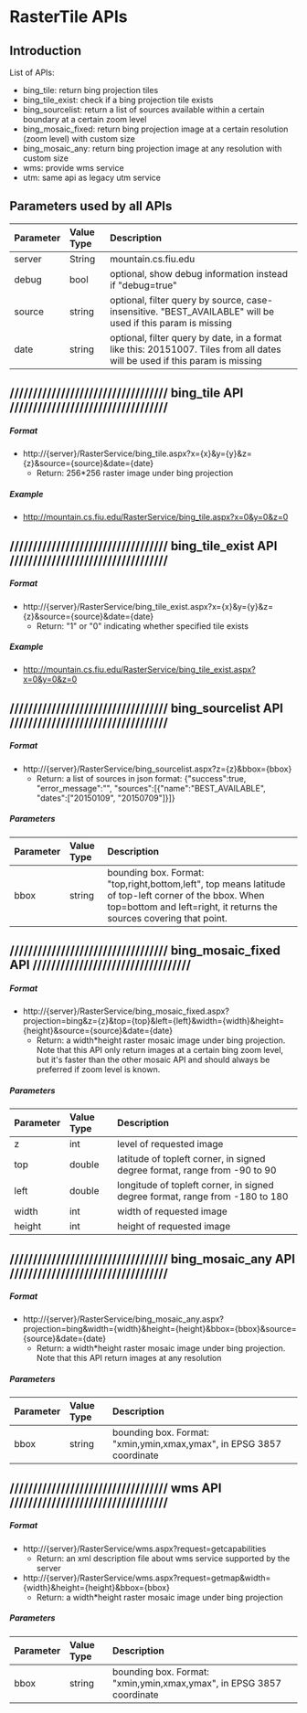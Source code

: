 # RasterTile APIs

## Introduction
List of APIs:
- bing_tile: return bing projection tiles
- bing_tile_exist: check if a bing projection tile exists
- bing_sourcelist: return a list of sources available within a certain boundary at a certain zoom level
- bing_mosaic_fixed: return bing projection image at a certain resolution (zoom level) with custom size
- bing_mosaic_any: return bing projection image at any resolution with custom size
- wms: provide wms service
- utm: same api as legacy utm service

## Parameters used by all APIs
Parameter   | Value Type | Description
:--------   | :--------- | :----------
server      | String     | mountain.cs.fiu.edu
debug       | bool       | optional, show debug information instead if "debug=true"
source      | string     | optional, filter query by source, case-insensitive. "BEST_AVAILABLE" will be used if this param is missing
date        | string     | optional, filter query by date, in a format like this: 20151007. Tiles from all dates will be used if this param is missing

## ////////////////////////////////// bing_tile API //////////////////////////////////
##### Format
- http://{server}/RasterService/bing_tile.aspx?x={x}&y={y}&z={z}&source={source}&date={date}
    - Return: 256*256 raster image under bing projection

##### Example
- http://mountain.cs.fiu.edu/RasterService/bing_tile.aspx?x=0&y=0&z=0

## ////////////////////////////////// bing_tile_exist API //////////////////////////////////
##### Format
- http://{server}/RasterService/bing_tile_exist.aspx?x={x}&y={y}&z={z}&source={source}&date={date}
    - Return: "1" or "0" indicating whether specified tile exists

##### Example
- http://mountain.cs.fiu.edu/RasterService/bing_tile_exist.aspx?x=0&y=0&z=0

## ////////////////////////////////// bing_sourcelist API //////////////////////////////////
##### Format
- http://{server}/RasterService/bing_sourcelist.aspx?z={z}&bbox={bbox}
	- Return: a list of sources in json format: {"success":true, "error_message":"", "sources":[{"name":"BEST_AVAILABLE", "dates":["20150109", "20150709"]}]}

##### Parameters
Parameter   | Value Type | Description
:--------   | :--------- | :----------
bbox        | string     | bounding box. Format: "top,right,bottom,left", top means latitude of top-left corner of the bbox. When top=bottom and left=right, it returns the sources covering that point.

## ////////////////////////////////// bing_mosaic_fixed API //////////////////////////////////
##### Format
- http://{server}/RasterService/bing_mosaic_fixed.aspx?projection=bing&z={z}&top={top}&left={left}&width={width}&height={height}&source={source}&date={date}
	- Return: a width*height raster mosaic image under bing projection. Note that this API only return images at a certain bing zoom level, but it's faster than the other mosaic API and should always be preferred if zoom level is known.

##### Parameters
Parameter   | Value Type | Description
:--------   | :--------- | :----------
z           | int        | level of requested image
top         | double     | latitude of topleft corner, in signed degree format, range from -90 to 90
left        | double     | longitude of topleft corner, in signed degree format, range from -180 to 180
width       | int        | width of requested image
height      | int        | height of requested image

## ////////////////////////////////// bing_mosaic_any API //////////////////////////////////
##### Format
- http://{server}/RasterService/bing_mosaic_any.aspx?projection=bing&width={width}&height={height}&bbox={bbox}&source={source}&date={date}
	- Return: a width*height raster mosaic image under bing projection. Note that this API return images at any resolution

##### Parameters
Parameter   | Value Type | Description
:--------   | :--------- | :----------
bbox        | string     | bounding box. Format: "xmin,ymin,xmax,ymax", in EPSG 3857 coordinate

## ////////////////////////////////// wms API //////////////////////////////////
##### Format
- http://{server}/RasterService/wms.aspx?request=getcapabilities
	- Return: an xml description file about wms service supported by the server
- http://{server}/RasterService/wms.aspx?request=getmap&width={width}&height={height}&bbox={bbox}
	- Return: a width*height raster mosaic image under bing projection

##### Parameters
Parameter   | Value Type | Description
:--------   | :--------- | :----------
bbox        | string     | bounding box. Format: "xmin,ymin,xmax,ymax", in EPSG 3857 coordinate
